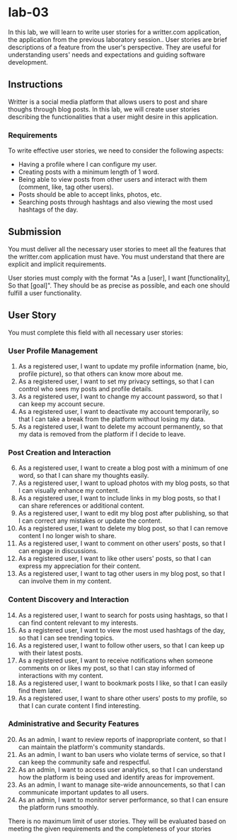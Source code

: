 # lab-03

In this lab, we will learn to write user stories for a writter.com application, the application from the previous laboratory session.. User stories are brief descriptions of a feature from the user's perspective. They are useful for understanding users' needs and expectations and guiding software development.

## Instructions

Writter is a social media platform that allows users to post and share thoughs through blog posts. In this lab, we will create user stories describing the functionalities that a user might desire in this application.

### Requirements
To write effective user stories, we need to consider the following aspects:

- Having a profile where I can configure my user.
- Creating posts with a minimum length of 1 word.
- Being able to view posts from other users and interact with them (comment, like, tag other users).
- Posts should be able to accept links, photos, etc.
- Searching posts through hashtags and also viewing the most used hashtags of the day.

## Submission

You must deliver all the necessary user stories to meet all the features that the writter.com application must have. You must understand that there are explicit and implicit requirements.

User stories must comply with the format "As a [user], I want [functionality], So that [goal]". They should be as precise as possible, and each one should fulfill a user functionality.

## User Story

You must complete this field with all necessary user stories:

### User Profile Management
1.	As a registered user, I want to update my profile information (name, bio, profile picture), so that others can know more about me.
2.	As a registered user, I want to set my privacy settings, so that I can control who sees my posts and profile details.
3.	As a registered user, I want to change my account password, so that I can keep my account secure.
4.	As a registered user, I want to deactivate my account temporarily, so that I can take a break from the platform without losing my data.
5.	As a registered user, I want to delete my account permanently, so that my data is removed from the platform if I decide to leave.

### Post Creation and Interaction
6.	As a registered user, I want to create a blog post with a minimum of one word, so that I can share my thoughts easily.
7.	As a registered user, I want to upload photos with my blog posts, so that I can visually enhance my content.
8.	As a registered user, I want to include links in my blog posts, so that I can share references or additional content.
9.	As a registered user, I want to edit my blog post after publishing, so that I can correct any mistakes or update the content.
10.	As a registered user, I want to delete my blog post, so that I can remove content I no longer wish to share.
11.	As a registered user, I want to comment on other users' posts, so that I can engage in discussions.
12.	As a registered user, I want to like other users' posts, so that I can express my appreciation for their content.
13.	As a registered user, I want to tag other users in my blog post, so that I can involve them in my content.

### Content Discovery and Interaction
14.	As a registered user, I want to search for posts using hashtags, so that I can find content relevant to my interests.
15.	As a registered user, I want to view the most used hashtags of the day, so that I can see trending topics.
16.	As a registered user, I want to follow other users, so that I can keep up with their latest posts.
17.	As a registered user, I want to receive notifications when someone comments on or likes my post, so that I can stay informed of interactions with my content.
18.	As a registered user, I want to bookmark posts I like, so that I can easily find them later.
19.	As a registered user, I want to share other users' posts to my profile, so that I can curate content I find interesting.

### Administrative and Security Features
20.	As an admin, I want to review reports of inappropriate content, so that I can maintain the platform's community standards.
21.	As an admin, I want to ban users who violate terms of service, so that I can keep the community safe and respectful.
22.	As an admin, I want to access user analytics, so that I can understand how the platform is being used and identify areas for improvement.
23.	As an admin, I want to manage site-wide announcements, so that I can communicate important updates to all users.
24.	As an admin, I want to monitor server performance, so that I can ensure the platform runs smoothly.


There is no maximum limit of user stories. They will be evaluated based on meeting the given requirements and the completeness of your stories


